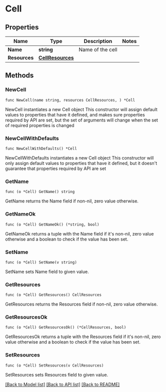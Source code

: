 # Cell

## Properties

Name | Type | Description | Notes
------------ | ------------- | ------------- | -------------
**Name** | **string** | Name of the cell | 
**Resources** | [**CellResources**](CellResources.md) |  | 

## Methods

### NewCell

`func NewCell(name string, resources CellResources, ) *Cell`

NewCell instantiates a new Cell object
This constructor will assign default values to properties that have it defined,
and makes sure properties required by API are set, but the set of arguments
will change when the set of required properties is changed

### NewCellWithDefaults

`func NewCellWithDefaults() *Cell`

NewCellWithDefaults instantiates a new Cell object
This constructor will only assign default values to properties that have it defined,
but it doesn't guarantee that properties required by API are set

### GetName

`func (o *Cell) GetName() string`

GetName returns the Name field if non-nil, zero value otherwise.

### GetNameOk

`func (o *Cell) GetNameOk() (*string, bool)`

GetNameOk returns a tuple with the Name field if it's non-nil, zero value otherwise
and a boolean to check if the value has been set.

### SetName

`func (o *Cell) SetName(v string)`

SetName sets Name field to given value.


### GetResources

`func (o *Cell) GetResources() CellResources`

GetResources returns the Resources field if non-nil, zero value otherwise.

### GetResourcesOk

`func (o *Cell) GetResourcesOk() (*CellResources, bool)`

GetResourcesOk returns a tuple with the Resources field if it's non-nil, zero value otherwise
and a boolean to check if the value has been set.

### SetResources

`func (o *Cell) SetResources(v CellResources)`

SetResources sets Resources field to given value.



[[Back to Model list]](../README.md#documentation-for-models) [[Back to API list]](../README.md#documentation-for-api-endpoints) [[Back to README]](../README.md)


